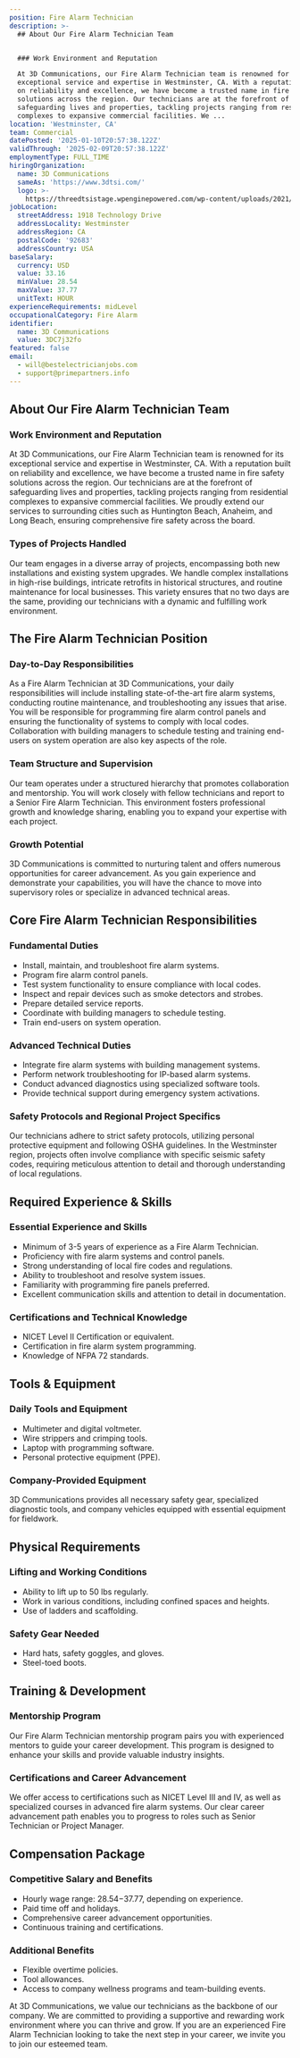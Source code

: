 ```yaml
---
position: Fire Alarm Technician
description: >-
  ## About Our Fire Alarm Technician Team


  ### Work Environment and Reputation

  At 3D Communications, our Fire Alarm Technician team is renowned for its
  exceptional service and expertise in Westminster, CA. With a reputation built
  on reliability and excellence, we have become a trusted name in fire safety
  solutions across the region. Our technicians are at the forefront of
  safeguarding lives and properties, tackling projects ranging from residential
  complexes to expansive commercial facilities. We ...
location: 'Westminster, CA'
team: Commercial
datePosted: '2025-01-10T20:57:38.122Z'
validThrough: '2025-02-09T20:57:38.122Z'
employmentType: FULL_TIME
hiringOrganization:
  name: 3D Communications
  sameAs: 'https://www.3dtsi.com/'
  logo: >-
    https://threedtsistage.wpenginepowered.com/wp-content/uploads/2021/01/logo-default.png
jobLocation:
  streetAddress: 1918 Technology Drive
  addressLocality: Westminster
  addressRegion: CA
  postalCode: '92683'
  addressCountry: USA
baseSalary:
  currency: USD
  value: 33.16
  minValue: 28.54
  maxValue: 37.77
  unitText: HOUR
experienceRequirements: midLevel
occupationalCategory: Fire Alarm
identifier:
  name: 3D Communications
  value: 3DC7j32fo
featured: false
email:
  - will@bestelectricianjobs.com
  - support@primepartners.info
---
```




## About Our Fire Alarm Technician Team

### Work Environment and Reputation
At 3D Communications, our Fire Alarm Technician team is renowned for its exceptional service and expertise in Westminster, CA. With a reputation built on reliability and excellence, we have become a trusted name in fire safety solutions across the region. Our technicians are at the forefront of safeguarding lives and properties, tackling projects ranging from residential complexes to expansive commercial facilities. We proudly extend our services to surrounding cities such as Huntington Beach, Anaheim, and Long Beach, ensuring comprehensive fire safety across the board.

### Types of Projects Handled
Our team engages in a diverse array of projects, encompassing both new installations and existing system upgrades. We handle complex installations in high-rise buildings, intricate retrofits in historical structures, and routine maintenance for local businesses. This variety ensures that no two days are the same, providing our technicians with a dynamic and fulfilling work environment.

## The Fire Alarm Technician Position

### Day-to-Day Responsibilities
As a Fire Alarm Technician at 3D Communications, your daily responsibilities will include installing state-of-the-art fire alarm systems, conducting routine maintenance, and troubleshooting any issues that arise. You will be responsible for programming fire alarm control panels and ensuring the functionality of systems to comply with local codes. Collaboration with building managers to schedule testing and training end-users on system operation are also key aspects of the role.

### Team Structure and Supervision
Our team operates under a structured hierarchy that promotes collaboration and mentorship. You will work closely with fellow technicians and report to a Senior Fire Alarm Technician. This environment fosters professional growth and knowledge sharing, enabling you to expand your expertise with each project.

### Growth Potential
3D Communications is committed to nurturing talent and offers numerous opportunities for career advancement. As you gain experience and demonstrate your capabilities, you will have the chance to move into supervisory roles or specialize in advanced technical areas.

## Core Fire Alarm Technician Responsibilities

### Fundamental Duties
- Install, maintain, and troubleshoot fire alarm systems.
- Program fire alarm control panels.
- Test system functionality to ensure compliance with local codes.
- Inspect and repair devices such as smoke detectors and strobes.
- Prepare detailed service reports.
- Coordinate with building managers to schedule testing.
- Train end-users on system operation.

### Advanced Technical Duties
- Integrate fire alarm systems with building management systems.
- Perform network troubleshooting for IP-based alarm systems.
- Conduct advanced diagnostics using specialized software tools.
- Provide technical support during emergency system activations.

### Safety Protocols and Regional Project Specifics
Our technicians adhere to strict safety protocols, utilizing personal protective equipment and following OSHA guidelines. In the Westminster region, projects often involve compliance with specific seismic safety codes, requiring meticulous attention to detail and thorough understanding of local regulations.

## Required Experience & Skills

### Essential Experience and Skills
- Minimum of 3-5 years of experience as a Fire Alarm Technician.
- Proficiency with fire alarm systems and control panels.
- Strong understanding of local fire codes and regulations.
- Ability to troubleshoot and resolve system issues.
- Familiarity with programming fire panels preferred.
- Excellent communication skills and attention to detail in documentation.

### Certifications and Technical Knowledge
- NICET Level II Certification or equivalent.
- Certification in fire alarm system programming.
- Knowledge of NFPA 72 standards.

## Tools & Equipment

### Daily Tools and Equipment
- Multimeter and digital voltmeter.
- Wire strippers and crimping tools.
- Laptop with programming software.
- Personal protective equipment (PPE).

### Company-Provided Equipment
3D Communications provides all necessary safety gear, specialized diagnostic tools, and company vehicles equipped with essential equipment for fieldwork.

## Physical Requirements

### Lifting and Working Conditions
- Ability to lift up to 50 lbs regularly.
- Work in various conditions, including confined spaces and heights.
- Use of ladders and scaffolding.

### Safety Gear Needed
- Hard hats, safety goggles, and gloves.
- Steel-toed boots.

## Training & Development

### Mentorship Program
Our Fire Alarm Technician mentorship program pairs you with experienced mentors to guide your career development. This program is designed to enhance your skills and provide valuable industry insights.

### Certifications and Career Advancement
We offer access to certifications such as NICET Level III and IV, as well as specialized courses in advanced fire alarm systems. Our clear career advancement path enables you to progress to roles such as Senior Technician or Project Manager.

## Compensation Package

### Competitive Salary and Benefits
- Hourly wage range: $28.54-$37.77, depending on experience.
- Paid time off and holidays.
- Comprehensive career advancement opportunities.
- Continuous training and certifications.

### Additional Benefits
- Flexible overtime policies.
- Tool allowances.
- Access to company wellness programs and team-building events.

At 3D Communications, we value our technicians as the backbone of our company. We are committed to providing a supportive and rewarding work environment where you can thrive and grow. If you are an experienced Fire Alarm Technician looking to take the next step in your career, we invite you to join our esteemed team.
